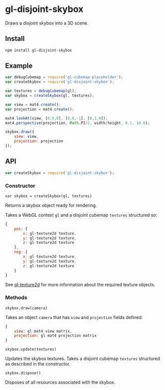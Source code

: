 # gl-disjoint-skybox

Draws a disjoint skybox into a 3D scene.

## Install

```sh
npm install gl-disjoint-skybox
```

## Example
```js
var debugCubemap = require('gl-cubemap-placeholder');
var createSkybox = require('gl-disjoint-skybox');

var textures = debugCubemap(gl);
var skybox = createSkybox(gl, textures);

var view = mat4.create();
var projection = mat4.create();

mat4.lookAt(view, [0,0,0], [0,0,-1], [0,1,0]);
mat4.perspective(projection, Math.PI/2, width/height, 0.1, 10.0);

skybox.draw({
    view: view,
    projection: projection
});

```

## API
```js
var createSkybox = require('gl-disjoint-skybox');
```

### Constructor

`var skybox = createSkybox(gl, textures)`

Returns a skybox object ready for rendering.

Takes a WebGL context `gl` and a disjoint cubemap `textures` structured so:

```js
{
    pos: {
        x: gl-texture2d texture,
        y: gl-texture2d texture,
        z: gl-texture2d texture
    },
    neg: {
        x: gl-texture2d texture,
        y: gl-texture2d texture,
        z: gl-texture2d texture
    }
}
```
See [gl-texture2d](https://github.com/stackgl/gl-texture2d) for more
information about the required texture objects.

### Methods

`skybox.draw(camera)`

Takes an object `camera` that has `view` and `projection` fields defined:

```js
{
    view: gl-mat4 view matrix,
    projection: gl-mat4 projection matrix
}
```

`skybox.update(textures)`

Updates the skybox textures. Takes a disjoint cubemap `textures` structured
as described in the constructor.

`skybox.dispose()`

Disposes of all resources associated with the skybox.

